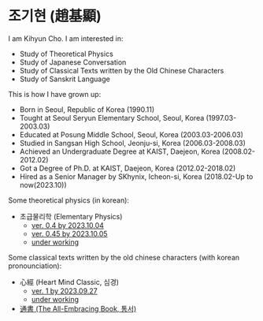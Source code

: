 # 조기현 (趙基顯)

I am Kihyun Cho. I am interested in:
* Study of Theoretical Physics
* Study of Japanese Conversation
* Study of Classical Texts written by the Old Chinese Characters
* Study of Sanskrit Language

This is how I have grown up:
* Born in Seoul, Republic of Korea (1990.11)
* Tought at Seoul Seryun Elementary School, Seoul, Korea (1997.03-2003.03)
* Educated at Posung Middle School, Seoul, Korea (2003.03-2006.03)
* Studied in Sangsan High School, Jeonju-si, Korea (2006.03-2008.03)
* Achieved an Undergraduate Degree at KAIST, Daejeon, Korea (2008.02-2012.02)
* Got a Degree of Ph.D. at KAIST, Daejeon, Korea (2012.02-2018.02)
* Hired as a Senior Manager by SKhynix, Icheon-si, Korea (2018.02-Up to now(2023.10))

Some theoretical physics (in korean):
* 초급물리학 (Elementary Physics)
  * [ver. 0.4 by 2023.10.04](/physics/elementary_v0_4.md)
  * [ver. 0.45 by 2023.10.05](/physics/elementary_v0_45.md)
  * [under working](/physics/elementary.md)

Some classical texts written by the old chinese characters (with korean pronounciation):
* 心經 (Heart Mind Classic, 심경)
  * [ver. 1 by 2023.09.27](/hanmun/simgyoung_v1.md)
  * [under working](/hanmun/simgyoung.md)
* [通書 (The All-Embracing Book, 통서)](/hanmun/tongseo.md)
